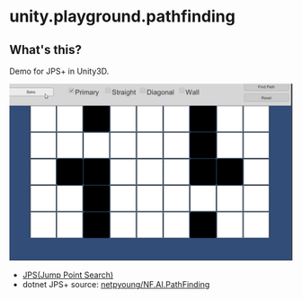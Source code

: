 # unity.playground.pathfinding

## What's this?

Demo for JPS+ in Unity3D.

![jpsplus_demo.gif](jpsplus_demo.gif)

- [JPS(Jump Point Search)](https://en.wikipedia.org/wiki/Jump_point_search)
- dotnet JPS+ source: [netpyoung/NF.AI.PathFinding](https://github.com/netpyoung/NF.AI.PathFinding)
